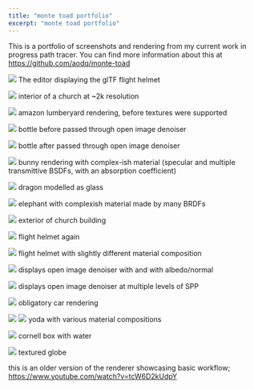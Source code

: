 ```yaml
---
title: "monte toad portfolio"
excerpt: "monte toad portfolio"
---
```


This is a portfolio of screenshots and rendering from my current work in progress path tracer. You can find more information about this at https://github.com/aodq/monte-toad

![](aodq.net/files/flight-helmet-textured-editor.png)
The editor displaying the glTF flight helmet

![](aodq.net/files/4k-interior.png)
interior of a church at ~2k resolution

![](aodq.net/files/amazon-lumberyard-1.png)
amazon lumberyard rendering, before textures were supported

![](aodq.net/files/bottle-noisy.png)
bottle before passed through open image denoiser

![](aodq.net/files/bottle-denoised.png)
bottle after passed through open image denoiser

![](aodq.net/files/bunny.png)
bunny rendering with complex-ish material (specular and multiple transmittive
  BSDFs, with an absorption coefficient)

![](aodq.net/files/dragon-glass.png)
dragon modelled as glass

![](aodq.net/files/elphant.png)
elephant with complexish material made by many BRDFs

![](aodq.net/files/exterior-less-noisy.png)
exterior of church building

![](aodq.net/files/flight-helmet-textured.png)
flight helmet again

![](aodq.net/files/flight-helmet.png)
flight helmet with slightly different material composition

![](aodq.net/files/man-denoise-albedo.png)
displays open image denoiser with and with albedo/normal

![](aodq.net/files/man-denoise-spp.png)
displays open image denoiser at multiple levels of SPP

![](aodq.net/files/muhcar.png)
obligatory car rendering

![](aodq.net/files/noda.png)
![](aodq.net/files/noda2.png)
yoda with various material compositions

![](aodq.net/files/water-thing.png)
cornell box with water

![](aodq.net/files/world-globse.png)
textured globe

this is an older version of the renderer showcasing basic workflow; https://www.youtube.com/watch?v=tcW6D2kUdpY

